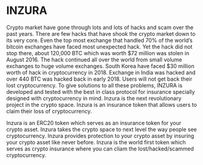 # INZURA
Crypto market have gone through lots and lots of hacks and scam over the past years. There are few hacks that have shook the crypto market down to its very core. Even the top most exchange that handled 70% of the world’s bitcoin exchanges have faced most unexpected hack. Yet the hack did not stop there, about 120,000 BTC which was worth $72 million was stolen in August 2016. The hack continued all over the world from small volume exchanges to huge volume exchanges. South Korea have faced $30 million worth of hack in cryptocurrency in 2018. Exchange in India was hacked and over 440 BTC was hacked back in early 2018. Users will not get back their lost cryptocurrency. To give solutions to all these problems, INZURA is developed and tested with the best in class protocol for insurance specially designed with cryptocurrency in mind. Inzura is the next revolutionary project in the crypto space. Inzura is an insurance token that allows users to claim their loss of cryptocurrency.

Inzura is an ERC20 token which serves as an insurance token for your crypto asset. Inzura takes the crypto space to next level the way people see cryptocurrency. Inzura provides protection to your crypto asset by insuring your crypto asset like never before. Inzura is the world first token which serves as crypto insurance where you can cliam the lost/hacked/scammed cryptocurrency.
